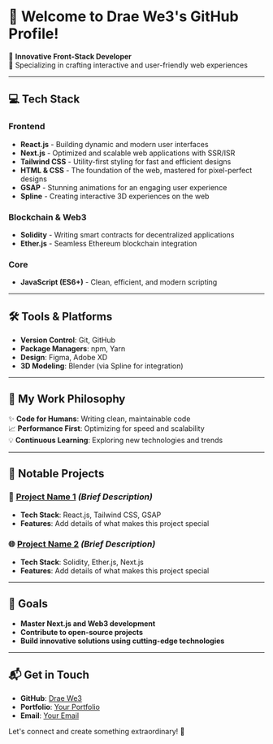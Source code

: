 # 👋 Welcome to Drae We3's GitHub Profile!

🌟 **Innovative Front-Stack Developer**  
🚀 Specializing in crafting interactive and user-friendly web experiences  

---

## 💻 Tech Stack

### **Frontend**
- **React.js** - Building dynamic and modern user interfaces  
- **Next.js** - Optimized and scalable web applications with SSR/ISR  
- **Tailwind CSS** - Utility-first styling for fast and efficient designs  
- **HTML & CSS** - The foundation of the web, mastered for pixel-perfect designs  
- **GSAP** - Stunning animations for an engaging user experience  
- **Spline** - Creating interactive 3D experiences on the web  

### **Blockchain & Web3**
- **Solidity** - Writing smart contracts for decentralized applications  
- **Ether.js** - Seamless Ethereum blockchain integration  

### **Core**
- **JavaScript (ES6+)** - Clean, efficient, and modern scripting  

---

## 🛠️ Tools & Platforms
- **Version Control**: Git, GitHub  
- **Package Managers**: npm, Yarn  
- **Design**: Figma, Adobe XD  
- **3D Modeling**: Blender (via Spline for integration)  

---

## 🧩 My Work Philosophy
✨ **Code for Humans**: Writing clean, maintainable code  
📈 **Performance First**: Optimizing for speed and scalability  
💡 **Continuous Learning**: Exploring new technologies and trends  

---

## 📂 Notable Projects
### 🚀 [Project Name 1](#) *(Brief Description)*  
- **Tech Stack**: React.js, Tailwind CSS, GSAP  
- **Features**: Add details of what makes this project special  

### 🌐 [Project Name 2](#) *(Brief Description)*  
- **Tech Stack**: Solidity, Ether.js, Next.js  
- **Features**: Add details of what makes this project special  

---

## 🎯 Goals
- **Master Next.js and Web3 development**  
- **Contribute to open-source projects**  
- **Build innovative solutions using cutting-edge technologies**  

---

## 📬 Get in Touch
- **GitHub**: [Drae We3](https://github.com/your-username)  
- **Portfolio**: [Your Portfolio](https://drae.pages.dev)  
- **Email**: [Your Email](mailto:draewe3@gmail.com)  

Let's connect and create something extraordinary! 🌟
